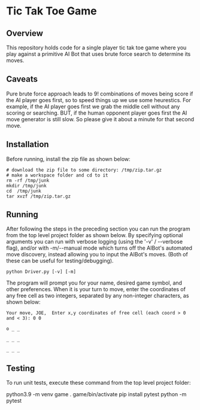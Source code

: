 # Tic Tak Toe Game



## Overview

This repository holds code for a single player tic tak toe game where you 
play against a primitive AI Bot that uses brute force search to determine its moves.


## Caveats

Pure brute force approach leads to 9! combinations of moves being score if the AI player goes first, 
so to speed things up we use some heurestics.  For example, if the AI player goes first we grab the middle 
cell without any scoring or searching.  BUT, if the human opponent player goes first the AI move generator 
is still slow. So please give it about a minute for that second move.


## Installation

Before running, install the zip file as shown below:

    # download the zip file to some directory: /tmp/zip.tar.gz
    # make a workspace folder and cd to it
    rm -rf /tmp/junk
    mkdir /tmp/junk
    cd  /tmp/junk
    tar xvzf /tmp/zip.tar.gz


## Running


After following the steps in the preceding section you 
can run the program from the top level project folder as shown below. 
By specifying optional arguments you can run with  verbose logging 
(using the '-v' / --verbose flag), and/or with -m/--manual mode which 
turns off the AIBot's automated move discovery, instead allowing you 
to input the AIBot's moves.  (Both of these can be useful for 
testing/debugging).


    python Driver.py [-v] [-m] 


The program will prompt you for your name, desired game symbol, and other preferences.
When it is your turn to move, enter the coordinates of any free cell as two integers, separated by 
any non-integer characters, as shown below:


    Your move, JOE,  Enter x,y coordinates of free cell (each coord > 0 and < 3): 0 0

    o _ _

    _ _ _

    _ _ _



## Testing 

To run unit tests, execute these command from the top level project folder:

   python3.9 -m venv game
   . game/bin/activate
   pip install pytest
    python -m pytest

